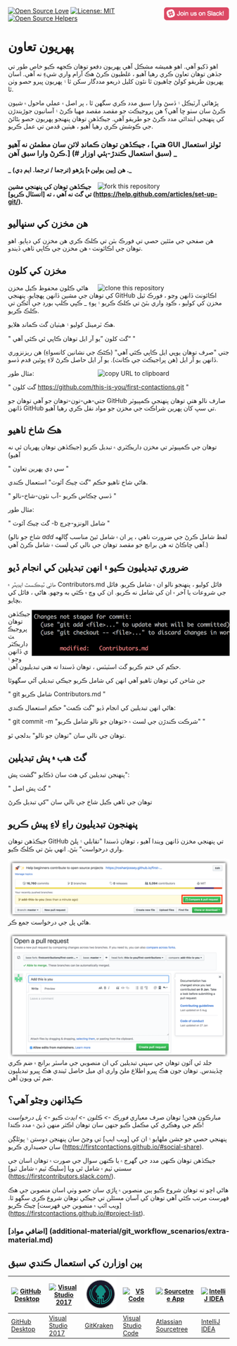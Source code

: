 [![Open Source Love](https://firstcontributions.github.io/open-source-badges/badges/open-source-v1/open-source.svg)](https://github.com/firstcontributions/open-source-badges)
[<img align="right" width="150" src="assets/join-slack-team.png">](https://firstcontributors.slack.com/)
[![License: MIT](https://img.shields.io/badge/License-MIT-green.svg)](https://opensource.org/licenses/MIT)
[![Open Source Helpers](https://www.codetriage.com/roshanjossey/first-contributions/badges/users.svg)](https://www.codetriage.com/roshanjossey/first-contributions)

# پهريون تعاون

اهو ڏکيو آهي. اهو هميشه مشڪل آهي پهريون دفعو توهان ڪجهه ڪيو خاص طور تي جڏهن توهان تعاون ڪري رهيا آهيو ، غلطيون ڪرڻ هڪ آرام واري شيءِ نه آهي. اسان پهريون طريقو کولڻ چاهيون ٿا نئون کليل ذريعو مددگار سکن ٿا ۽ پهريون ڀيرو حصو وٺن ٿا.

پڙهائي آرٽيڪل ۽ ڏسڻ وارا سبق مدد ڪري سگھن ٿا ، پر اصل ۾ عملي ماحول ۾ شيون ڪرڻ سان سٺو ڇا آهي؟ ھن پروجيڪٽ جو مقصد مقصد مهيا ڪرڻ ۽ آسانيون جوڙيندڙن کي پنھنجي ابتدائي مدد ڪرڻ جو طريقو آھي. جيڪڏھن توھان پنھنجو پھريون حصو بڻائڻ جي ڪوشش ڪري رھيا آھيو ، ھيٺين قدمن تي عمل ڪريو.

### جيڪڏهن توهان ڪمانڊ لائن سان مطمئن نه آهيو ، [هتي GUI ٽولز استعمال ڪرڻ وارا سبق آهن.] (# سبق استعمال ڪندڙ-ٻئي اوزار) _


#### _ ھن [ٻين ٻولين ۾] پڙھو (ترجما / ترجما. ايم ڊي) ._

<img align="right" width="300" src="https://firstcontributions.github.io/assets/Readme/fork.png" alt="fork this repository" />

#### جيڪڏهن توهان کي پنهنجي مشين تي گٽ نه آهي ، ته [انسٽال ڪريو] (https://help.github.com/articles/set-up-git/).

## هن مخزن کي سنڀاليو

هن صفحي جي مٿئين حصي تي فورڪ بٽن تي ڪلڪ ڪري هن مخزن کي دٻايو.
اهو توهان جي اڪائونٽ ۾ هن مخزن جي ڪاپي ٺاهي ڏيندو.

## مخزن کي کلون

<img align="right" width="300" src="https://firstcontributions.github.io/assets/Readme/clone.png" alt="clone this repository" />

هاڻي ڪلون محفوظ ڪيل مخزن کي توهان جي مشين ڏانهن پهچايو. پنھنجي GitHub اڪائونٽ ڏانھن وڃو ، فورڪ ٿيل مخزن کي کوليو ، ڪوڊ واري بٽڻ تي ڪلڪ ڪريو ۽ پوءِ _ ڪپي ڪلپ بورڊ جي آئڪن تي ڪلڪ ڪريو.

هڪ ٽرمينل کوليو ۽ هيٺيان گٽ ڪمانڊ هلايو.

"
گٽ کلون ”يو آر ايل توهان ڪاپي ئي ڪئي آهي“
"

جتي "صرف توهان يوپي ايل ڪاپي ڪئي آهي" (ڪڻڪ جي نشانين کانسواءِ) هن ريزنزوري ڏانهن يو آر ايل (هن پراجيڪٽ جي ڪانٽ). يو آر ايل حاصل ڪرڻ لاءِ پوئين قدم ڏسو.

<img align="right" width="300" src="https://firstcontributions.github.io/assets/Readme/copy-to-clipboard.png" alt="copy URL to clipboard" />

مثال طور:

"
گٽ کلون https://github.com/this-is-you/first-contactions.git
"

جتي-هي-تون-توهان جو آهي توهان جو GitHub صارف نالو هتي توهان پنهنجي ڪمپيوٽر ڏانهن GitHub تي سڀ کان پهرين شراڪت جي مخزن جو مواد نقل ڪري رهيا آهيو.

## هڪ شاخ ٺاهيو

توهان جي ڪمپيوٽر تي مخزن ڊاريڪٽري ۾ تبديل ڪريو (جيڪڏهن توهان پهريان ئي نه آهيو)

"
سي ڊي پهرين تعاون
"

ھاڻي شاخ ٺاھيو حڪم "گٽ چيڪ آئوٽ" استعمال ڪندي.

"
ڏسي چڪاس ڪريو -آب نئون-شاخ-نالو
"

مثال طور:

"
گٽ چيڪ آئوٽ -b شامل الونزو-چرچ
"

(شاخ جو نالو _add_ لفظ شامل ڪرڻ جي ضرورت ناهي ، پر ان ۾ شامل ٿيڻ مناسب ڳالهه آهي ڇاڪاڻ ته هن برانچ جو مقصد توهان جي نالي کي لسٽ ۾ شامل ڪرڻ آهي.)

## ضروري تبديليون ڪيو ۽ انهن تبديلين کي انجام ڏيو

ھاڻي ٽيڪسٽ ايڊيٽر ۾ Contributors.md فائل کوليو ، پنھنجو نالو ان ۾ شامل ڪريو. فائل جي شروعات يا آخر ۾ ان کي شامل نه ڪريو. ان کي وچ ۾ ڪٿي به وجھو. ھاڻي ، فائل کي بچايو.

<img align="right" width="450" src="assets/git-status.png" alt="git status" />

جيڪڏهن توهان پروجيڪٽ ڊاريڪٽري ڏانهن وڃو ۽ حڪم کي ختم ڪريو گٽ اسٽيٽس ، توهان ڏسندا ته هتي تبديليون آهن.

جن شاخن کي توھان ٺاھيو آھي انھن کي شامل ڪريو جيڪي تبديلي آڻي سگھوٿا

"
git شامل ڪريو Contributors.md
"

ھاڻي انھن تبديلين کي انجام ڏيو "گٽ ڪمٽ" حڪم استعمال ڪندي:

"
git commit -m "شرڪت ڪندڙن جي لسٽ ۾ <توھان جو نالو شامل ڪريو"
"

توهان جي نالي سان "توهان جو نالو" بدلجي ٿو.

## گٽ هب ۾ پش تبديلين

پنھنجن تبديلين کي ھٿ سان ڌڪايو "گشت پش":

"
گٽ پش اصل <add-your-branch-name>
"

توهان جي ٺاهي ڪيل شاخ جي نالي سان <add-your-branch-name> "کي تبديل ڪرڻ

## پنھنجون تبديليون راءِ لاءِ پيش ڪريو

جيڪڏهن توهان GitHub تي پنهنجي مخزن ڏانهن ويندا آهيو ، توهان ڏسندا "تقابلي ۽ پلڻ واري درخواست" بٽڻ. انهي بٽڻ تي ڪلڪ ڪيو.

<img style="float: right;" src="assets/compare-and-pull.png" alt="create a pull request" />

هاڻي پل جي درخواست جمع ڪر.

<img style="float: right;" src="assets/submit-pull-request.png" alt="submit pull request" />

جلد ئي آئون توهان جي سڀني تبديلين کي ان منصوبي جي ماسٽر برانچ ۾ ضم ڪري ڇڏيندس. توهان جون هڪ ڀيرو اطلاع ملڻ واري اي ميل حاصل ٿيندي هڪ ڀيرو تبديليون ضم ٿي ويون آهن.

## ڪيڏانهن وڃڻو آهي؟

مبارڪون هجن! توهان صرف معياري _فورڪ -> ڪلون -> ايڊٽ ڪيو -> پل درخواست_ ڪم جي وهڪري کي مڪمل ڪيو جنهن سان توهان اڪثر منهن ڏيڻ ۾ مدد ڪندا!

پنهنجي حصي جو جشن ملهايو ۽ ان کي [ويب ايپ] تي وڃڻ سان پنهنجن دوستن ۽ پوئلڳن سان حصيداري ڪريو (https://firstcontactions.github.io/#social-share).

جيڪڏهن توهان ڪنهن مدد جي گهرج ۾ يا ڪنهن سوال جي صورت ۾ توهان اسان جي سستي ٽيم ۾ شامل ٿي ويا [سليڪ ٽيم ۾ شامل ٿيو] (https://firstcontributors.slack.com/).

هاڻي اچو ته توهان شروع ڪيو ٻين منصوبن ۾ ڀاڙي سان حصو وٺي اسان منصوبن جي هڪ فهرست مرتب ڪئي آهي توهان کي آسان مسئلن تي جيڪي توهان شروع ڪري سگهو ٿا. [ويب ائپ ۾ منصوبن جي فهرست] چيڪ ڪريو (https://firstcontactions.github.io/#project-list).

### [اضافي مواد] (additional-material/git_workflow_scenarios/extra-material.md)

## ٻين اوزارن کي استعمال ڪندي سبق

| <a href="gui-tool-tutorials/github-desktop-tutorial.md"><img alt="GitHub Desktop" src="https://desktop.github.com/images/desktop-icon.svg" width="100"></a> | <a href="gui-tool-tutorials/github-windows-vs2017-tutorial.md"><img alt="Visual Studio 2017" src="https://upload.wikimedia.org/wikipedia/commons/c/cd/Visual_Studio_2017_Logo.svg" width="100"></a> | <a href="gui-tool-tutorials/gitkraken-tutorial.md"><img alt="GitKraken" src="./assets/gk-icon.png" width="100"></a> | <a href="gui-tool-tutorials/github-windows-vs-code-tutorial.md"><img alt="VS Code" src="https://upload.wikimedia.org/wikipedia/commons/2/2d/Visual_Studio_Code_1.18_icon.svg" width=100></a> | <a href="gui-tool-tutorials/sourcetree-macos-tutorial.md"><img alt="Sourcetree App" src="https://wac-cdn.atlassian.com/dam/jcr:81b15cde-be2e-4f4a-8af7-9436f4a1b431/Sourcetree-icon-blue.svg" width=100></a> | <a href="gui-tool-tutorials/github-windows-intellij-tutorial.md"><img alt="IntelliJ IDEA" src="https://upload.wikimedia.org/wikipedia/commons/d/d5/IntelliJ_IDEA_Logo.svg" width=100></a> |
| ----------------------------------------------------------------------------------------------------------------------------------------------------------- | --------------------------------------------------------------------------------------------------------------------------------------------------------------------------------------------------- | ------------------------------------------------------------------------------------------------------------------- | -------------------------------------------------------------------------------------------------------------------------------------------------------------------------------------------- | ------------------------------------------------------------------------------------------------------------------------------------------------------------------------------------------------------------ | ----------------------------------------------------------------------------------------------------------------------------------------------------------------------------------------- |
| [GitHub Desktop](gui-tool-tutorials/github-desktop-tutorial.md)                                                                                             | [Visual Studio 2017](gui-tool-tutorials/github-windows-vs2017-tutorial.md)                                                                                                                          | [GitKraken](gui-tool-tutorials/gitkraken-tutorial.md)                                                               | [Visual Studio Code](gui-tool-tutorials/github-windows-vs-code-tutorial.md)                                                                                                                  | [Atlassian Sourcetree](gui-tool-tutorials/sourcetree-macos-tutorial.md)                                                                                                                                      | [IntelliJ IDEA](gui-tool-tutorials/github-windows-intellij-tutorial.md)                                                                                                                   |
